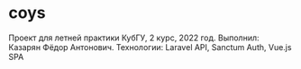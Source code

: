 # coys
Проект для летней практики КубГУ, 2 курс, 2022 год.
Выполнил: Казарян Фёдор Антонович.
Технологии: Laravel API, Sanctum Auth, Vue.js SPA
